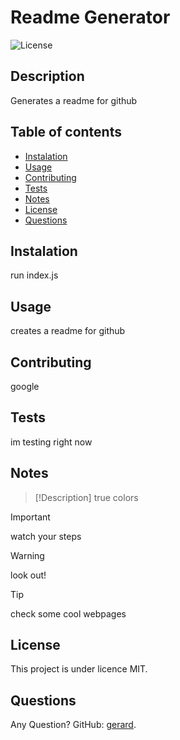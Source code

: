 
# Readme Generator

![License](https://img.shields.io/badge/license-MIT-blue.svg)

## Description
Generates a readme for github

## Table of contents
- [Instalation](#instalation)
- [Usage](#usage)
- [Contributing](#contributing)
- [Tests](#tests)
- [Notes](#notes)
- [License](#licence)
- [Questions](#Questions)

## Instalation
run index.js

## Usage
creates a readme for github

## Contributing
google

## Tests
im testing right now

## Notes

> [!Description]
> true colors

> [!IMPORTANT]
> watch your steps

> [!WARNING]
> look out!

> [!TIP]
> check some cool webpages

## License

This project is under licence MIT.

## Questions

Any Question? GitHub: [gerard](https://github.com/gerard).
  